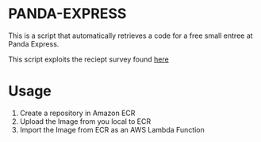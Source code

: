 # PANDA-EXPRESS

This is a script that automatically retrieves a code for a free small entree at Panda Express.

This script exploits the reciept survey found [here](https://www.pandaguestexperience.com/Index.aspx?c=381122)

# Usage
1. Create a repository in Amazon ECR
2. Upload the Image from you local to ECR
3. Import the Image from ECR as an AWS Lambda Function